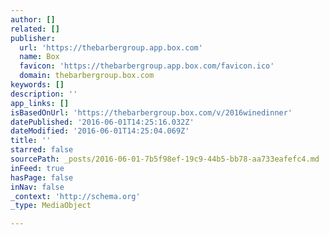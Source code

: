 ```yaml
---
author: []
related: []
publisher:
  url: 'https://thebarbergroup.app.box.com'
  name: Box
  favicon: 'https://thebarbergroup.app.box.com/favicon.ico'
  domain: thebarbergroup.box.com
keywords: []
description: ''
app_links: []
isBasedOnUrl: 'https://thebarbergroup.box.com/v/2016winedinner'
datePublished: '2016-06-01T14:25:16.032Z'
dateModified: '2016-06-01T14:25:04.069Z'
title: ''
starred: false
sourcePath: _posts/2016-06-01-7b5f98ef-19c9-44b5-bb78-aa733eafefc4.md
inFeed: true
hasPage: false
inNav: false
_context: 'http://schema.org'
_type: MediaObject

---
```

<article style=""></article>